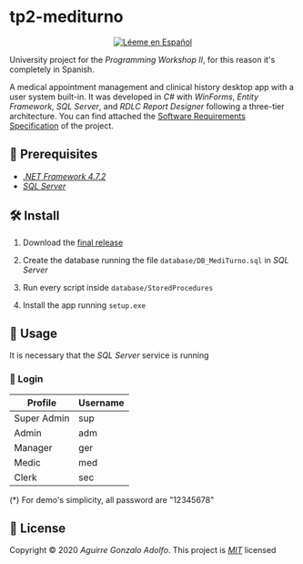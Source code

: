 # tp2-mediturno

<div align='center'>

[![Léeme en Español](https://img.shields.io/badge/Léeme%20en-Español-brightgreen)](README.es.md)

</div>

University project for the _Programming Workshop II_, for this reason it's completely in Spanish.

A medical appointment management and clinical history desktop app with a user system built-in. It was developed in _C#_ with _WinForms_, _Entity Framework_, _SQL Server_, and _RDLC Report Designer_ following a three-tier architecture. You can find attached the [Software Requirements Specification](SRS.md) of the project.

## 🚧 Prerequisites

- _[.NET Framework 4.7.2](https://dotnet.microsoft.com/download/dotnet-framework/net472)_
- _[SQL Server](https://www.microsoft.com/en-us/sql-server/sql-server-downloads)_

## 🛠️ Install

1. Download the [final release](https://github.com/gonza7aav/tp2-mediturno/releases)

2. Create the database running the file `database/DB_MediTurno.sql` in _SQL Server_

3. Run every script inside `database/StoredProcedures`

4. Install the app running `setup.exe`

## 🚀 Usage

It is necessary that the _SQL Server_ service is running

### 🔑 Login

| Profile     | Username |
| ----------- | -------- |
| Super Admin | sup      |
| Admin       | adm      |
| Manager     | ger      |
| Medic       | med      |
| Clerk       | sec      |

(\*) For demo's simplicity, all password are "12345678"

## 📝 License

Copyright © 2020 _Aguirre Gonzalo Adolfo_.
This project is _[MIT](LICENSE)_ licensed
